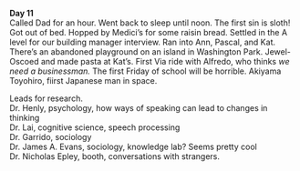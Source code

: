 **Day 11**  
Called Dad for an hour. Went back to sleep until noon. The first sin is sloth\! Got out of bed. Hopped by Medici’s for some raisin bread. Settled in the A level for our building manager interview. Ran into Ann, Pascal, and Kat. There’s an abandoned playground on an island in Washington Park. Jewel-Oscoed and made pasta at Kat’s. First Via ride with Alfredo, who thinks *we need a businessman.* The first Friday of school will be horrible. Akiyama Toyohiro, fiirst Japanese man in space.

Leads for research.  
Dr. Henly, psychology, how ways of speaking can lead to changes in thinking  
Dr. Lai, cognitive science, speech processing  
Dr. Garrido, sociology  
Dr. James A. Evans, sociology, knowledge lab? Seems pretty cool  
Dr. Nicholas Epley, booth, conversations with strangers.
